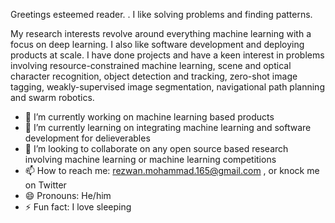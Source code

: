 Greetings esteemed reader. . I like solving problems and finding patterns.

My research interests revolve around everything machine learning with a focus on deep learning. I also like software development and deploying products at scale. I have done projects and have a keen interest in problems involving resource-constrained machine learning, scene and optical character recognition, object detection and tracking, zero-shot image tagging, weakly-supervised image segmentation, navigational path planning and swarm robotics.

- 🔭 I’m currently working on machine learning based products
- 🌱 I’m currently learning on integrating machine learning and software development for delieverables
- 👯 I’m looking to collaborate on any open source based research involving machine learning or machine learning competitions
- 📫 How to reach me: rezwan.mohammad.165@gmail.com , or knock me on Twitter
- 😄 Pronouns: He/him
- ⚡ Fun fact: I love sleeping



<!--

### Hi there 👋


**imr555/imr555** is a ✨ _special_ ✨ repository because its `README.md` (this file) appears on your GitHub profile.

Here are some ideas to get you started:

- 🔭 I’m currently working on ...
- 🌱 I’m currently learning ...
- 👯 I’m looking to collaborate on ...
- 🤔 I’m looking for help with ...
- 💬 Ask me about ...
- 📫 How to reach me: ...
- 😄 Pronouns: ...
- ⚡ Fun fact: ...
-->

